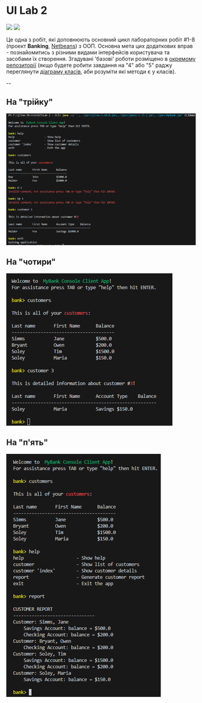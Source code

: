 # UI Lab 2 
![](terminal-icon.png)
![](gui-icon.png)

Це одна з робіт, які доповнюють основний цикл лабораторних робіт #1-8 (проект **Banking**, [Netbeans](https://netbeans.org/)) з ООП.  Основна мета цих додаткових вправ - познайомитись з різними видами інтерфейсів користувача та засобами їх створення. Згадувані 'базові' роботи розміщено в [окремому репозиторії](https://github.com/liketaurus/OOP-JAVA) (якщо будете робити завдання на "4" або "5" раджу переглянути [діаграму класів](https://github.com/liketaurus/OOP-JAVA/blob/master/MyBank.png), аби розуміти які методи є у класів).

--
## На "трійку"

![](https://github.com/ppc-ntu-khpi/jline-34-rronik3/blob/master/img/3.png)

## На "чотири"
![](https://github.com/ppc-ntu-khpi/jline-34-rronik3/blob/master/img/4.png)

## На "п'ять"

![](https://github.com/ppc-ntu-khpi/jline-34-rronik3/blob/master/img/5.png)
